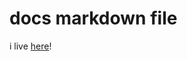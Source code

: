 # docs markdown file

i live [here](https://github.com/sheminusminus/exokit-core/blob/master/docs/index.md)!

